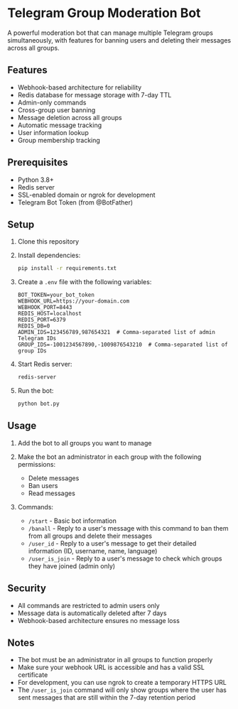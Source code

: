 # Telegram Group Moderation Bot

A powerful moderation bot that can manage multiple Telegram groups simultaneously, with features for banning users and deleting their messages across all groups.

## Features

- Webhook-based architecture for reliability
- Redis database for message storage with 7-day TTL
- Admin-only commands
- Cross-group user banning
- Message deletion across all groups
- Automatic message tracking
- User information lookup
- Group membership tracking

## Prerequisites

- Python 3.8+
- Redis server
- SSL-enabled domain or ngrok for development
- Telegram Bot Token (from @BotFather)

## Setup

1. Clone this repository
2. Install dependencies:
   ```bash
   pip install -r requirements.txt
   ```

3. Create a `.env` file with the following variables:
   ```
   BOT_TOKEN=your_bot_token
   WEBHOOK_URL=https://your-domain.com
   WEBHOOK_PORT=8443
   REDIS_HOST=localhost
   REDIS_PORT=6379
   REDIS_DB=0
   ADMIN_IDS=123456789,987654321  # Comma-separated list of admin Telegram IDs
   GROUP_IDS=-1001234567890,-1009876543210  # Comma-separated list of group IDs
   ```

4. Start Redis server:
   ```bash
   redis-server
   ```

5. Run the bot:
   ```bash
   python bot.py
   ```

## Usage

1. Add the bot to all groups you want to manage
2. Make the bot an administrator in each group with the following permissions:
   - Delete messages
   - Ban users
   - Read messages

3. Commands:
   - `/start` - Basic bot information
   - `/banall` - Reply to a user's message with this command to ban them from all groups and delete their messages
   - `/user_id` - Reply to a user's message to get their detailed information (ID, username, name, language)
   - `/user_is_join` - Reply to a user's message to check which groups they have joined (admin only)

## Security

- All commands are restricted to admin users only
- Message data is automatically deleted after 7 days
- Webhook-based architecture ensures no message loss

## Notes

- The bot must be an administrator in all groups to function properly
- Make sure your webhook URL is accessible and has a valid SSL certificate
- For development, you can use ngrok to create a temporary HTTPS URL
- The `/user_is_join` command will only show groups where the user has sent messages that are still within the 7-day retention period 